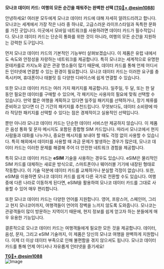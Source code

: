 **모나코 데이터 카드: 여행의 모든 순간을 채워주는 완벽한 선택 [[TG💪+ @esim1088](https://t.me/s/esim1088)]**

안녕하세요! 여러분 모두에게 모나코 데이터 카드에 대해 자세히 알려드리려고 합니다. 모나코는 세계에서 가장 작은 나라 중 하나로, 고급스러운 라이프스타일과 독특한 문화를 가진 곳입니다. 이곳에서 모바일 네트워크를 사용하려면 데이터 카드가 필수적입니다. 모나코 데이터 카드는 단순히 통화를 위한 것이 아니라, 여행의 모든 순간을 지원하는 강력한 도구입니다.

먼저 모나코 데이터 카드의 기본적인 기능부터 살펴보겠습니다. 이 제품은 유럽 내에서도 속도와 안정성을 자랑하는 네트워크를 제공합니다. 특히 모나코는 세계적으로 유명한 몬테카를로 카지노와 같은 관광 명소들이 많기 때문에, 데이터 카드를 통해 언제 어디서든 인터넷에 연결할 수 있는 환경이 필요합니다. 모나코 데이터 카드는 이러한 요구를 충족시키며, 휴대폰이나 태블릿 등 다양한 디바이스에 쉽게 연결할 수 있습니다.

또한 모나코 데이터 카드는 여러 가지 패키지를 제공합니다. 일주일, 두 달, 또는 한 달 동안 필요한 데이터를 구매할 수 있으며, 각 패키지는 사용자의 필요에 맞춰 선택할 수 있습니다. 만약 짧은 여행을 계획하고 있다면 일주일 패키지를 선택하거나, 장기 체류를 준비하고 있다면 더 긴 기간의 패키지를 추천드립니다. 무엇보다도, 데이터 소비량에 따라 적당한 패키지를 선택할 수 있다는 점은 경제적이고 실용적인 선택입니다.

뿐만 아니라 모나코 데이터 카드는 단순한 데이터 서비스만 제공하지 않습니다. 이 제품은 음성 통화 및 문자 메시지도 포함된 종합형 SIM 카드입니다. 따라서 모나코에서 현지 사람들과 대화를 나누거나, 중요한 메시지를 보내야 할 때도 걱정 없이 사용할 수 있습니다. 특히 해외에서 데이터를 사용할 때 과금 문제가 발생하는 경우가 많은데, 모나코 데이터 카드는 이러한 문제를 해결해 주어 더 안전한 네트워크 경험을 제공합니다.

특히 모나코 데이터 카드는 **eSIM** 기술을 사용하는 경우도 있습니다. eSIM은 물리적인 SIM 카드를 대체하는 새로운 방식으로, 스마트폰이나 웨어러블 기기에 내장된 형태로 작동합니다. 이 기술 덕분에 데이터 카드를 교체하거나 분실할 걱정이 없습니다. 또한, eSIM을 이용하면 모나코 데이터 카드를 쉽게 다른 국가로 전환할 수도 있습니다. 여행 중에 다른 나라로 이동하게 된다면, eSIM을 활용하여 모나코 데이터 카드를 그대로 사용할 수 있어 매우 편리합니다.

또한 모나코 데이터 카드는 다양한 언어를 지원합니다. 영어, 프랑스어, 스페인어, 그리고 현지 모나코어까지, 여행객들이 언어의 장벽을 느끼지 않도록 도와줍니다. 모나코는 관광객들이 많이 방문하는 지역이기 때문에, 현지 정보를 쉽게 얻고자 하는 분들에게 매우 유용한 기능입니다.

결론적으로 모나코 데이터 카드는 여행객들에게 필요한 모든 것을 제공합니다. 데이터, 음성, 문자, 그리고 eSIM 기술까지, 이 제품은 당신의 모나코 여행을 완벽하게 지원합니다. 이제 더 이상 데이터 부족으로 인해 불편함을 겪지 않으셔도 됩니다. 모나코 데이터 카드를 통해 언제 어디서나 자유롭게 인터넷을 즐기세요!

**[TG💪+ @esim1088](https://t.me/s/esim1088)**  
![Image](https://i.postimg.cc/Y0z9fWf4/image.png)